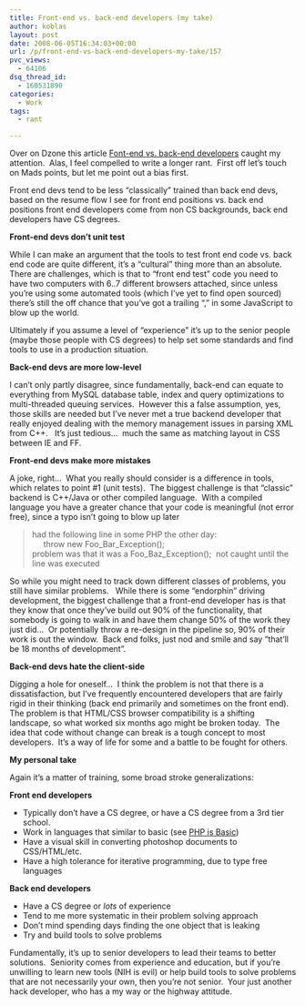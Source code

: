 ```yaml
---
title: Front-end vs. back-end developers (my take)
author: koblas
layout: post
date: 2008-06-05T16:34:03+00:00
url: /p/front-end-vs-back-end-developers-my-take/157
pvc_views:
  - 64106
dsq_thread_id:
  - 160531890
categories:
  - Work
tags:
  - rant

---
```

Over on Dzone this article [Font-end vs. back-end developers][1] caught my attention.&nbsp; Alas, I feel compelled to write a longer rant.&nbsp; First off let&#8217;s touch on Mads points, but let me point out a bias first.

Front end devs tend to be less &#8220;classically&#8221; trained than back end devs, based on the resume flow I see for front end positions vs. back end positions front end developers come from non CS backgrounds, back end developers have CS degrees.

**Front-end devs don&#8217;t unit test**

While I can make an argument that the tools to test front end code vs. back end code are quite different, it&#8217;s a &#8220;cultural&#8221; thing more than an absolute.&nbsp; There are challenges, which is that to &#8220;front end test&#8221; code you need to have two computers with 6..7 different browsers attached, since unless you&#8217;re using some automated tools (which I&#8217;ve yet to find open sourced) there&#8217;s still the off chance that you&#8217;ve got a trailing &#8220;,&#8221; in some JavaScript to blow up the world.

Ultimately if you assume a level of &#8220;experience&#8221; it&#8217;s up to the senior people (maybe those people with CS degrees) to help set some standards and find tools to use in a production situation.

**Back-end devs are more low-level**

I can&#8217;t only partly disagree, since fundamentally, back-end can equate to everything from MySQL database table, index and query optimizations to multi-threaded queuing services.&nbsp; However this a false assumption, yes, those skills are needed but I&#8217;ve never met a true backend developer that really enjoyed dealing with the memory management issues in parsing XML from C++.&nbsp;&nbsp; It&#8217;s just tedious&#8230;&nbsp; much the same as matching layout in CSS between IE and FF.

**Front-end devs make more mistakes**

A joke, right&#8230;&nbsp; What you really should consider is a difference in tools, which relates to point #1 (unit tests).&nbsp; The biggest challenge is that &#8220;classic&#8221; backend is C++/Java or other compiled language.&nbsp; With a compiled language you have a greater chance that your code is meaningful (not error free), since a typo isn&#8217;t going to blow up later 

> had the following line in some PHP the other day:  
> &nbsp;&nbsp;&nbsp;&nbsp; throw new Foo\_Bar\_Exception();   
> problem was that it was a Foo\_Baz\_Exception();&nbsp; not caught until the line was executed

So while you might need to track down different classes of problems, you still have similar problems.&nbsp;&nbsp; While there is some &#8220;endorphin&#8221; driving development, the biggest challenge that a front-end developer has is that they know that once they&#8217;ve build out 90% of the functionality, that somebody is going to walk in and have them change 50% of the work they just did&#8230;&nbsp; Or potentially throw a re-design in the pipeline so, 90% of their work is out the window.&nbsp; Back end folks, just nod and smile and say &#8220;that&#8217;ll be 18 months of development&#8221;.

**Back-end devs hate the client-side**

Digging a hole for oneself&#8230;&nbsp; I think the problem is not that there is a dissatisfaction, but I&#8217;ve frequently encountered developers that are fairly rigid in their thinking (back end primarily and sometimes on the front end).&nbsp; The problem is that HTML/CSS browser compatibility is a shifting landscape, so what worked six months ago might be broken today.&nbsp; The idea that code without change can break is a tough concept to most developers.&nbsp; It&#8217;s a way of life for some and a battle to be fought for others.

**My personal take**

Again it&#8217;s a matter of training, some broad stroke generalizations:

**Front end developers** 

  * Typically don&#8217;t have a CS degree, or have a CS degree from a 3rd tier school.
  * Work in languages that similar to basic (see [PHP is Basic][2])
  * Have a visual skill in converting photoshop documents to CSS/HTML/etc.
  * Have a high tolerance for iterative programming, due to type free languages

**Back end developers**

  * Have a CS degree or _lots_ of experience 
  * Tend to me more systematic in their problem solving approach
  * Don&#8217;t mind spending days finding the one object that is leaking
  * Try and build tools to solve problems

Fundamentally, it&#8217;s up to senior developers to lead their teams to better solutions.&nbsp; Seniority comes from experience and education, but if you&#8217;re unwilling to learn new tools (NIH is evil) or help build tools to solve problems that are not necessarily your own, then you&#8217;re not senior.&nbsp; Your just another hack developer, who has a my way or the highway attitude.

 [1]: http://blog.madskristensen.dk/post/Front-end-vs-back-end-developers.aspx
 [2]: http://www.skitoy.com/p/plugg-the-decline-of-the-engineer/147

